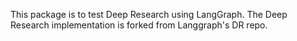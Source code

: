 This package is to test Deep Research using LangGraph. The Deep Research implementation is forked from Langgraph's DR repo.
